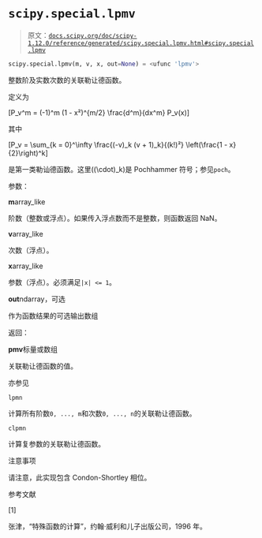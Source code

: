 # `scipy.special.lpmv`

> 原文：[`docs.scipy.org/doc/scipy-1.12.0/reference/generated/scipy.special.lpmv.html#scipy.special.lpmv`](https://docs.scipy.org/doc/scipy-1.12.0/reference/generated/scipy.special.lpmv.html#scipy.special.lpmv)

```py
scipy.special.lpmv(m, v, x, out=None) = <ufunc 'lpmv'>
```

整数阶及实数次数的关联勒让德函数。

定义为

\[P_v^m = (-1)^m (1 - x²)^{m/2} \frac{d^m}{dx^m} P_v(x)\]

其中

\[P_v = \sum_{k = 0}^\infty \frac{(-v)_k (v + 1)_k}{(k!)²} \left(\frac{1 - x}{2}\right)^k\]

是第一类勒讪德函数。这里\((\cdot)_k\)是 Pochhammer 符号；参见`poch`。

参数：

**m**array_like

阶数（整数或浮点）。如果传入浮点数而不是整数，则函数返回 NaN。

**v**array_like

次数（浮点）。

**x**array_like

参数（浮点）。必须满足`|x| <= 1`。

**out**ndarray，可选

作为函数结果的可选输出数组

返回：

**pmv**标量或数组

关联勒让德函数的值。

亦参见

`lpmn`

计算所有阶数`0, ..., m`和次数`0, ..., n`的关联勒让德函数。

`clpmn`

计算复参数的关联勒让德函数。

注意事项

请注意，此实现包含 Condon-Shortley 相位。

参考文献

[1]

张津，“特殊函数的计算”，约翰·威利和儿子出版公司，1996 年。
